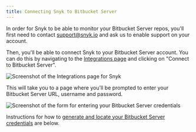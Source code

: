 ```yaml
---
title: Connecting Snyk to Bitbucket Server
---
```

In order for Snyk to be able to monitor your Bitbucket Server repos, you'll first need to contact [support@snyk.io](mailto:support@snyk.io) and ask us to enable support on your account.

Then, you'll be able to connect Snyk to your Bitbucket Server account. You can do this by navigating to the [Integrations page](https://app.snyk.io/integrations) and clicking on "Connect to Bitbucket Server".

![Screenshot of the Integrations page for Snyk](https://res.cloudinary.com/snyk/image/upload/c_scale,q_auto,w_auto/v1497365418/docs/integrations.png)

This will take you to a page where you'll be prompted to enter your Bitbucket Server URL, username and password.

![Screenshot of the form for entering your Bitbucket Server credentials](https://res.cloudinary.com/snyk/image/upload/v1497446419/docs/generate_bitbucket_server_credentials.png)

Instructions for how to [generate and locate your Bitbucket Server credentials](#generating-your-bitbucket-server-user) are below.

